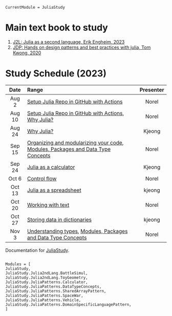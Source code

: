```@meta
CurrentModule = JuliaStudy
```

# Main text book to study

1. [J2L: Julia as a second language, Erik Engheim, 2023](https://github.com/ordovician/code-samples-julia-second-language)
2. [JDP: Hands on design patterns and best practices with julia, Tom Kwong, 2020](https://github.com/PacktPublishing/Hands-on-Design-Patterns-and-Best-Practices-with-Julia)

# Study Schedule (2023)

|  Date  | Range                                                                                           | Presenter |
| :----: | :---------------------------------------------------------------------------------------------- | :-------: |
| Aug 2  | [Setup Julia Repo in GitHub with Actions](@ref)                                                 |   Norel   |
| Aug 10 | [Setup Julia Repo in GitHub with Actions](@ref), [Why Julia?](@ref)                             |   Norel   |
| Aug 24 | [Why Julia?](@ref)                                                                              |  Kjeong   |
| Sep 15 | [Organizing and modularizing your code](@ref), [Modules, Packages and Data Type Concepts](@ref) |   Norel   |
| Sep 24 | [Julia as a calculator](@ref)                                                                   |  Kjeong   |
| Oct 6  | [Control flow](@ref)                                                                            |   Norel   |
| Oct 13 | [Julia as a spreadsheet](@ref)                                                                  |  kjeong   |
| Oct 20 | [Working with text](@ref)                                                                       |   Norel   |
| Oct 27 | [Storing data in dictionaries](@ref)                                                            |  kjeong   |
| Nov 3  | [Understanding types](@ref), [Modules, Packages and Data Type Concepts](@ref)                   |   Norel   |

Documentation for [JuliaStudy](https://github.com/ecoinfos/JuliaStudy.jl).

```@index

```

```@autodocs
Modules = [
JuliaStudy,
JuliaStudy.Julia2ndLang.BattleSimul,
JuliaStudy.Julia2ndLang.ToyGeometry,
JuliaStudy.JuliaPatterns.Calculator,
JuliaStudy.JuliaPatterns.DataTypeConcepts,
JuliaStudy.JuliaPatterns.SharedArrayPattern,
JuliaStudy.JuliaPatterns.SpaceWar,
JuliaStudy.JuliaPatterns.Vehicle,
JuliaStudy.JuliaPatterns.DomainSpecificLanguagePattern,
]
```
